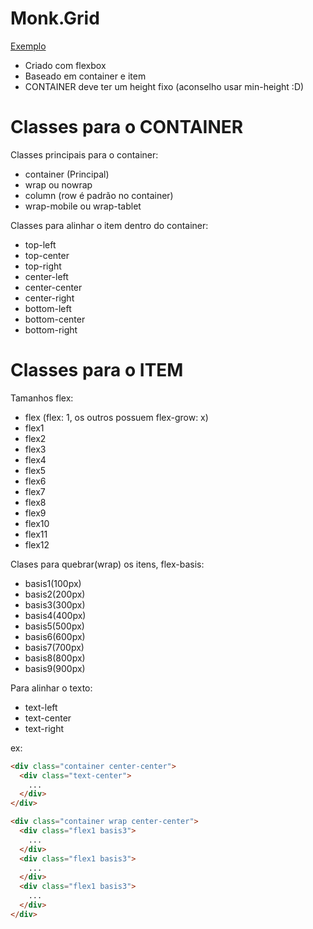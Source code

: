 # Monk.Grid
[Exemplo](http://quinalha.me/levecomopluma-grid/)

- Criado com flexbox
- Baseado em container e item
- CONTAINER deve ter um height fixo (aconselho usar min-height :D)

# Classes para o CONTAINER
Classes principais para o container:
- container (Principal)
- wrap ou nowrap
- column (row é padrão no container)
- wrap-mobile ou wrap-tablet

Classes para alinhar o item dentro do container:
- top-left
- top-center
- top-right
- center-left
- center-center
- center-right
- bottom-left
- bottom-center
- bottom-right

# Classes para o ITEM
Tamanhos flex:
- flex (flex: 1, os outros possuem flex-grow: x)
- flex1
- flex2
- flex3
- flex4
- flex5
- flex6
- flex7
- flex8
- flex9
- flex10
- flex11
- flex12

Clases para quebrar(wrap) os itens, flex-basis:
- basis1(100px)
- basis2(200px)
- basis3(300px)
- basis4(400px)
- basis5(500px)
- basis6(600px)
- basis7(700px)
- basis8(800px)
- basis9(900px)

Para alinhar o texto:
- text-left
- text-center
- text-right

ex:
```html
<div class="container center-center">
  <div class="text-center">
    ...
  </div>
</div>
```

```html
<div class="container wrap center-center">
  <div class="flex1 basis3">
    ...
  </div>
  <div class="flex1 basis3">
    ...
  </div>
  <div class="flex1 basis3">
    ...
  </div>
</div>
```

